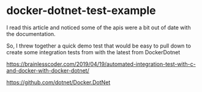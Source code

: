 # docker-dotnet-test-example

I read this article and noticed some of the apis were a bit out of date with the documentation.

So, I threw together a quick demo test that would be easy to pull down to create some integration tests from with the latest from DockerDotnet

https://brainlesscoder.com/2019/04/19/automated-integration-test-with-c-and-docker-with-docker-dotnet/

https://github.com/dotnet/Docker.DotNet